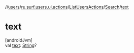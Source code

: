 //[users](../../../../index.md)/[ru.surf.users.ui.actions](../../index.md)/[ListUsersActions](../index.md)/[Search](index.md)/[text](text.md)

# text

[androidJvm]\
val [text](text.md): [String](https://kotlinlang.org/api/latest/jvm/stdlib/kotlin/-string/index.html)?
